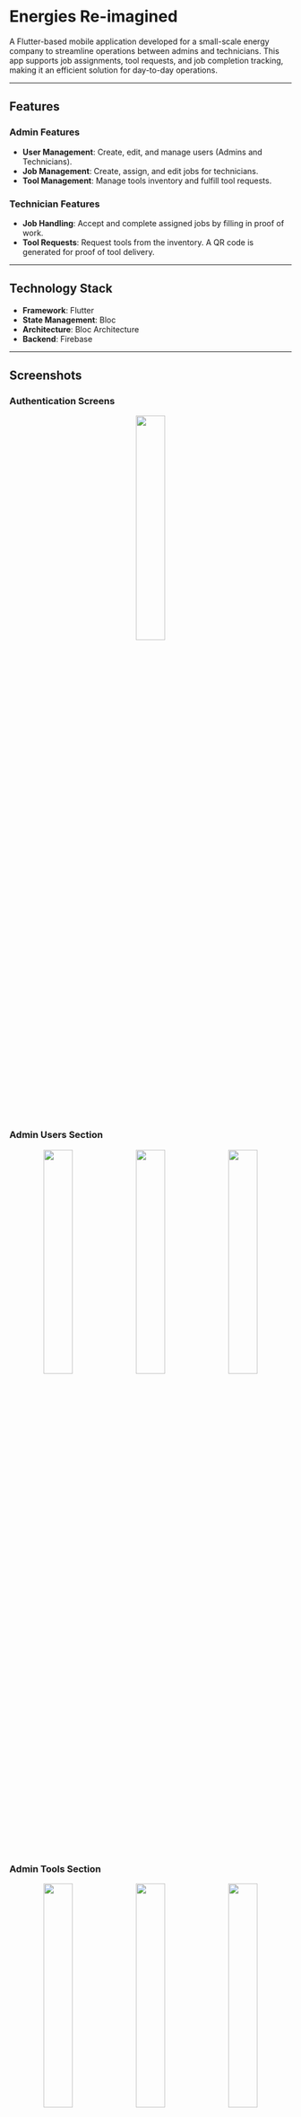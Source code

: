 # Energies Re-imagined  

A Flutter-based mobile application developed for a small-scale energy company to streamline operations between admins and technicians. This app supports job assignments, tool requests, and job completion tracking, making it an efficient solution for day-to-day operations.  

---

## Features  

### Admin Features  
- **User Management**: Create, edit, and manage users (Admins and Technicians).  
- **Job Management**: Create, assign, and edit jobs for technicians.  
- **Tool Management**: Manage tools inventory and fulfill tool requests.  

### Technician Features  
- **Job Handling**: Accept and complete assigned jobs by filling in proof of work.  
- **Tool Requests**: Request tools from the inventory. A QR code is generated for proof of tool delivery.  

---

## Technology Stack  

- **Framework**: Flutter  
- **State Management**: Bloc
- **Architecture**: Bloc Architecture
- **Backend**: Firebase

---

## Screenshots  

### Authentication Screens

<p align="middle" float="left">
  <img align="top" src="https://github.com/user-attachments/assets/d1bd1370-09f3-4b36-90d1-22662e02d1e6" width="32%" />
</p>


### Admin Users Section

<p align="middle" float="left">
  <img align="top" src="https://github.com/user-attachments/assets/12d5a9ed-f48d-490e-9c29-aef8a36ba16f" width="32%" />
  <img align="top" src="https://github.com/user-attachments/assets/ff587a49-a15a-4a3d-a9bb-fbd8eb2a00ef" width="32%" />
  <img align="top" src="https://github.com/user-attachments/assets/fbecbe5c-bbd5-4a15-997f-3406c97bde4f" width="32%" />
</p>

### Admin Tools Section

<p align="middle" float="left">
  <img align="top" src="https://github.com/user-attachments/assets/ba99158b-6c00-4bd7-b39f-de6e00cc864a" width="32%" />
  <img align="top" src="https://github.com/user-attachments/assets/efe77579-63fe-465c-911b-1598e900774f" width="32%" />
  <img align="top" src="https://github.com/user-attachments/assets/e50accb9-e91c-4f06-b269-8553fec680e3" width="32%" />
</p>

### Admin Jobs Section

<p align="middle" float="left">
  <img align="top" src="https://github.com/user-attachments/assets/6f326d75-a2ae-44f2-966a-eec83a2b471c" width="32%" />
  <img align="top" src="https://github.com/user-attachments/assets/fb4de86d-96cc-410e-bb0c-78f2ba6b7e6b" width="32%" />
</p>

### Technician Jobs Section

<p align="middle" float="left">
  <img align="top" src="https://github.com/user-attachments/assets/81fd5904-f1eb-4f8d-8306-49e3927cc045" width="32%" />
  <img align="top" src="https://github.com/user-attachments/assets/12fe0f27-edf4-4ad1-bd04-b5f2423c98fd" width="32%" />
  <img align="top" src="https://github.com/user-attachments/assets/1b5754eb-1d74-410f-afb3-98fd7e8dea41" width="32%" />
</p>

### Tool Request Flow
## Technician Tools Request Section

The technician first needs to select the tools and choose their quantity and request them. This will send a request to admin side that a tool request has been made and a new QR code will be generated for this tool request.

<p align="middle" float="left">
  <img align="top" src="https://github.com/user-attachments/assets/aa9b617c-7184-48a5-a6d2-7109bbe8ad13" width="32%" />
  <img align="top" src="https://github.com/user-attachments/assets/930378d1-3c8a-4b6d-a9c7-0c7cbe4ee1ea" width="32%" />
  <img align="top" src="https://github.com/user-attachments/assets/547edda2-25d3-4a67-bbf4-2523c24d2c3e" width="32%" />
</p>

## Admin Tools Request Section

The admin will see the requested tools and will fetch them. To complete this tool request, the admin needs to scan the QR code being displayed on the technician's app.

<p align="middle" float="left">
  <img align="top" src="https://github.com/user-attachments/assets/9b36cd7c-a19d-491b-a34a-9ce98b2bcc90" width="32%" />
  <img align="top" src="https://github.com/user-attachments/assets/1aea9dca-df55-4bdc-aaf6-6c5a204217b8" width="32%" />
</p>


---

## Installation  

1. Clone the repository:  
   ```bash  
   git clone https://github.com/faheem4797/Energy-Reimagined.git  
   ```  

2. Navigate to the project directory:  
   ```bash  
   cd Energy-Reimagined
   ```  

3. Install dependencies:  
   ```bash  
   flutter pub get  
   ```  

4. Run the app:  
   ```bash  
   flutter run  
   ```  

---

## Usage  

- Admins can log in to manage users, tools, and jobs.  
- Technicians can log in to accept jobs, complete tasks, and request tools.  
- QR codes are generated and scanned for tool delivery verification.  


---

## License  

This project is licensed under the MIT License. See the [LICENSE](LICENSE) file for details.  

---

## Contact

For any queries or suggestions, please contact:

- **Name**: Muhammad Faheem Amin
- **Email**: mfaheemamin4797@gmail.com
- **GitHub**: [faheem4797](https://github.com/faheem4797)
